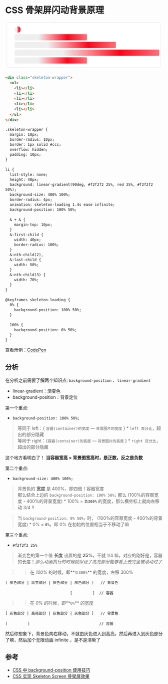 # CSS 骨架屏闪动背景原理

<div align="center">
<img src="./screen.gif">
</div>

```html
<div class="skeleton-wrapper">
  <ul>
    <li></li>
    <li></li>
    <li></li>
    <li></li>
    <li></li>
  </ul>
</div>
```

```less
.skeleton-wrapper {
  margin: 10px;
  border-radius: 10px;
  border: 1px solid #ccc;
  overflow: hidden;
  padding: 10px;
}

li {
  list-style: none;
  height: 40px;
  background: linear-gradient(90deg, #f2f2f2 25%, red 35%, #f2f2f2 50%);
  background-size: 400% 100%;
  border-radius: 4px;
  animation: skeleton-loading 1.4s ease infinite;
  background-position: 100% 50%;

  & + & {
    margin-top: 10px;
  }
  &:first-child {
    width: 40px;
    border-radius: 100%;
  }
  &:nth-child(2),
  &:last-child {
    width: 50%;
  }
  &:nth-child(3) {
    width: 70%;
  }
}

@keyframes skeleton-loading {
  0% {
    background-position: 100% 50%;
  }

  100% {
    background-position: 0% 50%;
  }
}
```

查看示例：[CodePen](https://codepen.io/xing_he/pen/dyGOGVp?editors=1100)

## 分析

在分析之前需要了解两个知识点: `background-position` 、`linear-gradient`

- linear-gradient：渐变色
- background-position：背景定位

第一个重点:

- `background-position: 100% 50%;`

> 等同于 left：{ `容器(container)的宽度` — `背景图片的宽度` } \* `left 百分比`，超出的部分隐藏  
> 等同于 right：{`容器(container)的高度` — `背景图片的高度` } \* `right 百分比`，超出的部分隐藏

这个地方看明白了！ **当容器宽高 > 背景图宽高时，是正数，反之是负数**

第二个重点:

- `background-size: 400% 100%;`

> 背景色的 **宽度** 是 400%，即四倍！容器宽度  
> 那么结合上边的 `background-position: 100% 50%;` 那么 (100%的容器宽度 - 400%的背景宽度) \* 100% = **`负300%`** 的宽度，那么横坐标上就向左移动 3/4 !!

> 当 `background-position: 0% 50%;` 时， (100%的容器宽度 - 400%的背景宽度) \* 0% = **`0%`**，即 0% 在初始的位置相当于不移动了嘛

第三个重点:

- `#f2f2f2 25%`

> 渐变色的第一个值 **长度** 设置的是 **25%**，不就 1/4 嘛，对应的刚好是，容器的长度！_那么动画执行的时候就保证了高亮部分能够看上去完全被滚动过了_

> > 在 _100%_ 的时候，即**`负300%`** 的宽度，左移 300%

```
[ 灰色部分 | 高亮部分 | 灰色部分 | 灰色部分 ]   // 背景色

                             [         ]  // 容器
```

> > 在 _0%_ 的时候，即**`0%`** 的宽度

```
[ 灰色部分 | 高亮部分 | 灰色部分 | 灰色部分 ]   // 背景色

[         ]                               // 容器
```

然后你想象下，背景色向右移动，不就由灰色进入到高亮，然后再进入到灰色部分了嘛，然后加个无限动画 infinite ，是不是清晰了

## 参考

- [CSS 中 background-position 使用技巧](https://www.cnblogs.com/ecmasea/p/9150595.html)
- [CSS 实现 Skeleton Screen 骨架屏效果](https://www.jb51.net/css/730828.html)
